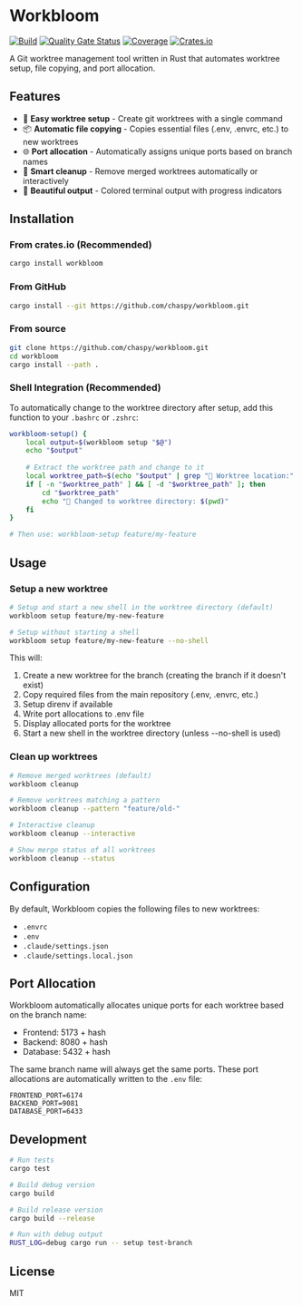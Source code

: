 # Workbloom

[![Build](https://github.com/chaspy/workbloom/actions/workflows/build.yml/badge.svg)](https://github.com/chaspy/workbloom/actions/workflows/build.yml)
[![Quality Gate Status](https://sonarcloud.io/api/project_badges/measure?project=chaspy_workbloom&metric=alert_status)](https://sonarcloud.io/dashboard?id=chaspy_workbloom)
[![Coverage](https://sonarcloud.io/api/project_badges/measure?project=chaspy_workbloom&metric=coverage)](https://sonarcloud.io/dashboard?id=chaspy_workbloom)
[![Crates.io](https://img.shields.io/crates/v/workbloom.svg)](https://crates.io/crates/workbloom)

A Git worktree management tool written in Rust that automates worktree setup, file copying, and port allocation.

## Features

- 🌲 **Easy worktree setup** - Create git worktrees with a single command
- 📦 **Automatic file copying** - Copies essential files (.env, .envrc, etc.) to new worktrees
- 🌐 **Port allocation** - Automatically assigns unique ports based on branch names
- 🧹 **Smart cleanup** - Remove merged worktrees automatically or interactively
- 🎨 **Beautiful output** - Colored terminal output with progress indicators

## Installation

### From crates.io (Recommended)
```bash
cargo install workbloom
```

### From GitHub
```bash
cargo install --git https://github.com/chaspy/workbloom.git
```

### From source
```bash
git clone https://github.com/chaspy/workbloom.git
cd workbloom
cargo install --path .
```

### Shell Integration (Recommended)

To automatically change to the worktree directory after setup, add this function to your `.bashrc` or `.zshrc`:

```bash
workbloom-setup() {
    local output=$(workbloom setup "$@")
    echo "$output"
    
    # Extract the worktree path and change to it
    local worktree_path=$(echo "$output" | grep "📍 Worktree location:" | sed 's/.*: //')
    if [ -n "$worktree_path" ] && [ -d "$worktree_path" ]; then
        cd "$worktree_path"
        echo "📂 Changed to worktree directory: $(pwd)"
    fi
}

# Then use: workbloom-setup feature/my-feature
```

## Usage

### Setup a new worktree

```bash
# Setup and start a new shell in the worktree directory (default)
workbloom setup feature/my-new-feature

# Setup without starting a shell
workbloom setup feature/my-new-feature --no-shell
```

This will:
1. Create a new worktree for the branch (creating the branch if it doesn't exist)
2. Copy required files from the main repository (.env, .envrc, etc.)
3. Setup direnv if available
4. Write port allocations to .env file
5. Display allocated ports for the worktree
6. Start a new shell in the worktree directory (unless --no-shell is used)

### Clean up worktrees

```bash
# Remove merged worktrees (default)
workbloom cleanup

# Remove worktrees matching a pattern
workbloom cleanup --pattern "feature/old-"

# Interactive cleanup
workbloom cleanup --interactive

# Show merge status of all worktrees
workbloom cleanup --status
```

## Configuration

By default, Workbloom copies the following files to new worktrees:
- `.envrc`
- `.env`
- `.claude/settings.json`
- `.claude/settings.local.json`

## Port Allocation

Workbloom automatically allocates unique ports for each worktree based on the branch name:
- Frontend: 5173 + hash
- Backend: 8080 + hash
- Database: 5432 + hash

The same branch name will always get the same ports. These port allocations are automatically written to the `.env` file:
```
FRONTEND_PORT=6174
BACKEND_PORT=9081
DATABASE_PORT=6433
```

## Development

```bash
# Run tests
cargo test

# Build debug version
cargo build

# Build release version
cargo build --release

# Run with debug output
RUST_LOG=debug cargo run -- setup test-branch
```

## License

MIT